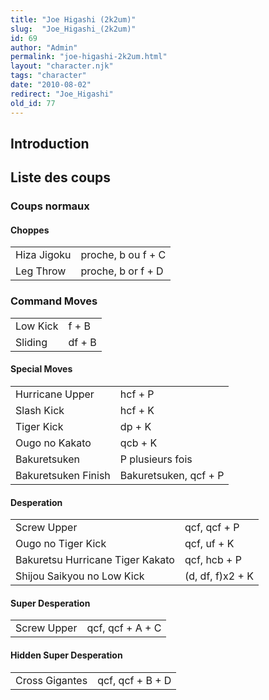 ```yaml
---
title: "Joe Higashi (2k2um)"
slug:  "Joe_Higashi_(2k2um)"
id: 69
author: "Admin"
permalink: "joe-higashi-2k2um.html"
layout: "character.njk"
tags: "character"
date: "2010-08-02"
redirect: "Joe_Higashi"
old_id: 77
---
```


## Introduction

## Liste des coups

### Coups normaux

#### Choppes

|             |                    |
|-------------|--------------------|
| Hiza Jigoku | proche, b ou f + C |
| Leg Throw   | proche, b or f + D |

### Command Moves

|          |        |
|----------|--------|
| Low Kick | f + B  |
| Sliding  | df + B |

#### Special Moves

|                     |                       |
|---------------------|-----------------------|
| Hurricane Upper     | hcf + P               |
| Slash Kick          | hcf + K               |
| Tiger Kick          | dp + K                |
| Ougo no Kakato      | qcb + K               |
| Bakuretsuken        | P plusieurs fois      |
| Bakuretsuken Finish | Bakuretsuken, qcf + P |

#### Desperation

|                                  |                  |
|----------------------------------|------------------|
| Screw Upper                      | qcf, qcf + P     |
| Ougo no Tiger Kick               | qcf, uf + K      |
| Bakuretsu Hurricane Tiger Kakato | qcf, hcb + P     |
| Shijou Saikyou no Low Kick       | (d, df, f)x2 + K |

#### Super Desperation

|             |                  |
|-------------|------------------|
| Screw Upper | qcf, qcf + A + C |

#### Hidden Super Desperation

|                |                  |
|----------------|------------------|
| Cross Gigantes | qcf, qcf + B + D |
